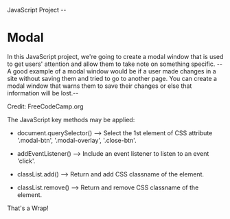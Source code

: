 JavaScript Project --

# Modal
In this JavaScript project, we're going to create a modal window that is used to get users' attention and allow them to take note on something specific. --A good example of a modal window would be if a user made changes in a site without saving them and tried to go to another page. You can create a modal window that warns them to save their changes or else that information will be lost.-- 
 
Credit: FreeCodeCamp.org

The JavaScript key methods may be applied:


- document.querySelector()
--> Select the 1st element of CSS attribute '.modal-btn', '.modal-overlay', '.close-btn'.


- addEventListener()
--> Include an event listener to listen to an event 'click'.


- classList.add()
--> Return and add CSS classname of the element.


- classList.remove()
--> Return and remove CSS classname of the element.



That's a Wrap!